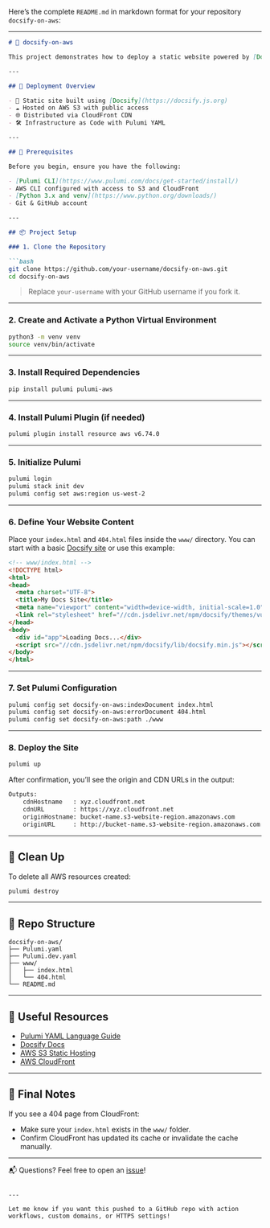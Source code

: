 Here’s the complete `README.md` in markdown format for your repository `docsify-on-aws`:

---

```markdown
# 📘 docsify-on-aws

This project demonstrates how to deploy a static website powered by [Docsify](https://docsify.js.org/) to AWS using [Pulumi YAML](https://www.pulumi.com/docs/using-pulumi/yaml/). It sets up an S3 bucket to host the site, configures it for static hosting, and optionally sets up a CloudFront CDN for global delivery.

---

## 🚀 Deployment Overview

- 📁 Static site built using [Docsify](https://docsify.js.org)
- ☁️ Hosted on AWS S3 with public access
- 🌐 Distributed via CloudFront CDN
- 🛠️ Infrastructure as Code with Pulumi YAML

---

## 🧰 Prerequisites

Before you begin, ensure you have the following:

- [Pulumi CLI](https://www.pulumi.com/docs/get-started/install/)
- AWS CLI configured with access to S3 and CloudFront
- [Python 3.x and venv](https://www.python.org/downloads/)
- Git & GitHub account

---

## 📦 Project Setup

### 1. Clone the Repository

```bash
git clone https://github.com/your-username/docsify-on-aws.git
cd docsify-on-aws
```

> Replace `your-username` with your GitHub username if you fork it.

---

### 2. Create and Activate a Python Virtual Environment

```bash
python3 -m venv venv
source venv/bin/activate
```

---

### 3. Install Required Dependencies

```bash
pip install pulumi pulumi-aws
```

---

### 4. Install Pulumi Plugin (if needed)

```bash
pulumi plugin install resource aws v6.74.0
```

---

### 5. Initialize Pulumi

```bash
pulumi login
pulumi stack init dev
pulumi config set aws:region us-west-2
```

---

### 6. Define Your Website Content

Place your `index.html` and `404.html` files inside the `www/` directory. You can start with a basic [Docsify site](https://docsify.js.org/#/quickstart) or use this example:

```html
<!-- www/index.html -->
<!DOCTYPE html>
<html>
<head>
  <meta charset="UTF-8">
  <title>My Docs Site</title>
  <meta name="viewport" content="width=device-width, initial-scale=1.0">
  <link rel="stylesheet" href="//cdn.jsdelivr.net/npm/docsify/themes/vue.css">
</head>
<body>
  <div id="app">Loading Docs...</div>
  <script src="//cdn.jsdelivr.net/npm/docsify/lib/docsify.min.js"></script>
</body>
</html>
```

---

### 7. Set Pulumi Configuration

```bash
pulumi config set docsify-on-aws:indexDocument index.html
pulumi config set docsify-on-aws:errorDocument 404.html
pulumi config set docsify-on-aws:path ./www
```

---

### 8. Deploy the Site

```bash
pulumi up
```

After confirmation, you’ll see the origin and CDN URLs in the output:

```bash
Outputs:
    cdnHostname   : xyz.cloudfront.net
    cdnURL        : https://xyz.cloudfront.net
    originHostname: bucket-name.s3-website-region.amazonaws.com
    originURL     : http://bucket-name.s3-website-region.amazonaws.com
```

---

## 🧹 Clean Up

To delete all AWS resources created:

```bash
pulumi destroy
```

---

## 📂 Repo Structure

```
docsify-on-aws/
├── Pulumi.yaml
├── Pulumi.dev.yaml
├── www/
│   ├── index.html
│   └── 404.html
└── README.md
```

---

## 📘 Useful Resources

- [Pulumi YAML Language Guide](https://www.pulumi.com/docs/using-pulumi/yaml/)
- [Docsify Docs](https://docsify.js.org)
- [AWS S3 Static Hosting](https://docs.aws.amazon.com/AmazonS3/latest/userguide/WebsiteHosting.html)
- [AWS CloudFront](https://docs.aws.amazon.com/AmazonCloudFront/latest/DeveloperGuide/Introduction.html)

---

## 🏁 Final Notes

If you see a 404 page from CloudFront:
- Make sure your `index.html` exists in the `www/` folder.
- Confirm CloudFront has updated its cache or invalidate the cache manually.

---

📬 Questions? Feel free to open an [issue](https://github.com/your-username/docsify-on-aws/issues)!

```

---

Let me know if you want this pushed to a GitHub repo with action workflows, custom domains, or HTTPS settings!
